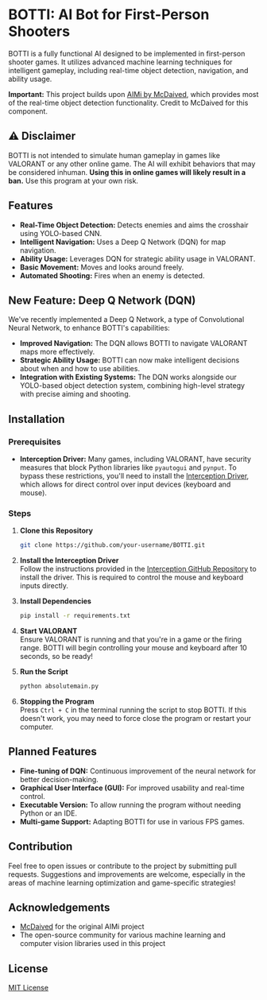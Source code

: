 # BOTTI: AI Bot for First-Person Shooters

BOTTI is a fully functional AI designed to be implemented in first-person shooter games. It utilizes advanced machine learning techniques for intelligent gameplay, including real-time object detection, navigation, and ability usage.

**Important:** This project builds upon [AIMi by McDaived](https://github.com/McDaived/AIMi), which provides most of the real-time object detection functionality. Credit to McDaived for this component.

## ⚠️ Disclaimer

BOTTI is not intended to simulate human gameplay in games like VALORANT or any other online game. The AI will exhibit behaviors that may be considered inhuman. **Using this in online games will likely result in a ban.** Use this program at your own risk.

## Features

- **Real-Time Object Detection:** Detects enemies and aims the crosshair using YOLO-based CNN.
- **Intelligent Navigation:** Uses a Deep Q Network (DQN) for map navigation.
- **Ability Usage:** Leverages DQN for strategic ability usage in VALORANT.
- **Basic Movement:** Moves and looks around freely.
- **Automated Shooting:** Fires when an enemy is detected.

## New Feature: Deep Q Network (DQN)

We've recently implemented a Deep Q Network, a type of Convolutional Neural Network, to enhance BOTTI's capabilities:

- **Improved Navigation:** The DQN allows BOTTI to navigate VALORANT maps more effectively.
- **Strategic Ability Usage:** BOTTI can now make intelligent decisions about when and how to use abilities.
- **Integration with Existing Systems:** The DQN works alongside our YOLO-based object detection system, combining high-level strategy with precise aiming and shooting.

## Installation

### Prerequisites

- **Interception Driver:** Many games, including VALORANT, have security measures that block Python libraries like `pyautogui` and `pynput`. To bypass these restrictions, you'll need to install the [Interception Driver](https://github.com/oblitum/Interception), which allows for direct control over input devices (keyboard and mouse).

### Steps

1. **Clone this Repository**
    ```bash
    git clone https://github.com/your-username/BOTTI.git
    ```
   
2. **Install the Interception Driver**  
   Follow the instructions provided in the [Interception GitHub Repository](https://github.com/oblitum/Interception) to install the driver. This is required to control the mouse and keyboard inputs directly.

3. **Install Dependencies**
    ```bash
    pip install -r requirements.txt
    ```

4. **Start VALORANT**  
   Ensure VALORANT is running and that you're in a game or the firing range. BOTTI will begin controlling your mouse and keyboard after 10 seconds, so be ready!

5. **Run the Script**
    ```bash
    python absolutemain.py
    ```

6. **Stopping the Program**  
   Press `Ctrl + C` in the terminal running the script to stop BOTTI. If this doesn't work, you may need to force close the program or restart your computer.

## Planned Features

- **Fine-tuning of DQN:** Continuous improvement of the neural network for better decision-making.
- **Graphical User Interface (GUI):** For improved usability and real-time control.
- **Executable Version:** To allow running the program without needing Python or an IDE.
- **Multi-game Support:** Adapting BOTTI for use in various FPS games.

## Contribution

Feel free to open issues or contribute to the project by submitting pull requests. Suggestions and improvements are welcome, especially in the areas of machine learning optimization and game-specific strategies!

## Acknowledgements

- [McDaived](https://github.com/McDaived) for the original AIMi project
- The open-source community for various machine learning and computer vision libraries used in this project

## License

[MIT License](LICENSE)
